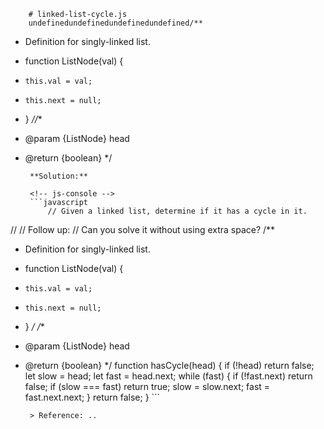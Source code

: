 
        # linked-list-cycle.js
        undefinedundefinedundefinedundefined/**
 * Definition for singly-linked list.
 * function ListNode(val) {
 *     this.val = val;
 *     this.next = null;
 * }
 *//**
 * @param {ListNode} head
 * @return {boolean}
 */
        
        **Solution:**
        
        <!-- js-console -->
        ```javascript
            // Given a linked list, determine if it has a cycle in it.
//
// Follow up:
// Can you solve it without using extra space?
 /**
 * Definition for singly-linked list.
 * function ListNode(val) {
 *     this.val = val;
 *     this.next = null;
 * }
 */
 /**
 * @param {ListNode} head
 * @return {boolean}
 */
function hasCycle(head) {
    if (!head) return false;
     let slow = head;
    let fast = head.next;
     while (fast) {
      if (!fast.next) return false;
      if (slow === fast) return true;
       slow = slow.next;
      fast = fast.next.next;
    }
     return false;
  }
        ```
        
        > Reference: ..
        
        